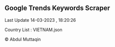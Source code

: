 

## Google Trends Keywords Scraper 
 
Last Update 14-03-2023 , 18:20:26

Country List :
VIETNAM.json



© Abdul Muttaqin 

